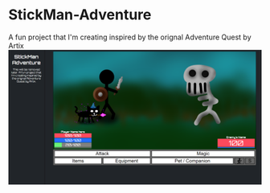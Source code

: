 # StickMan-Adventure
A fun project that I'm creating inspired by the orignal Adventure Quest by Artix
![Game preview StickMan-Adventure](images\ReadMe-Images\front-image.png)